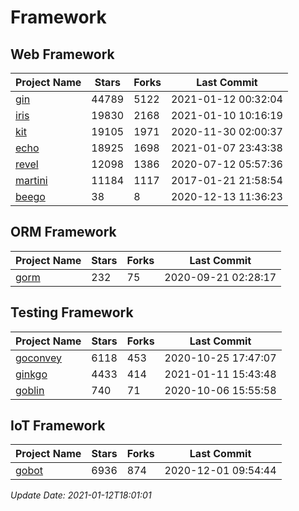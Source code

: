 # Framework

## Web Framework
| Project Name | Stars | Forks | Last Commit |
| ------------ | ----- | ----- | ----------- |
| [gin](https://github.com/gin-gonic/gin) | 44789 | 5122 | 2021-01-12 00:32:04 |
| [iris](https://github.com/kataras/iris) | 19830 | 2168 | 2021-01-10 10:16:19 |
| [kit](https://github.com/go-kit/kit) | 19105 | 1971 | 2020-11-30 02:00:37 |
| [echo](https://github.com/labstack/echo) | 18925 | 1698 | 2021-01-07 23:43:38 |
| [revel](https://github.com/revel/revel) | 12098 | 1386 | 2020-07-12 05:57:36 |
| [martini](https://github.com/go-martini/martini) | 11184 | 1117 | 2017-01-21 21:58:54 |
| [beego](https://github.com/astaxie/beego) | 38 | 8 | 2020-12-13 11:36:23 |

## ORM Framework
| Project Name | Stars | Forks | Last Commit |
| ------------ | ----- | ----- | ----------- |
| [gorm](https://github.com/jinzhu/gorm) | 232 | 75 | 2020-09-21 02:28:17 |

## Testing Framework
| Project Name | Stars | Forks | Last Commit |
| ------------ | ----- | ----- | ----------- |
| [goconvey](https://github.com/smartystreets/goconvey) | 6118 | 453 | 2020-10-25 17:47:07 |
| [ginkgo](https://github.com/onsi/ginkgo) | 4433 | 414 | 2021-01-11 15:43:48 |
| [goblin](https://github.com/franela/goblin) | 740 | 71 | 2020-10-06 15:55:58 |

## IoT Framework
| Project Name | Stars | Forks | Last Commit |
| ------------ | ----- | ----- | ----------- |
| [gobot](https://github.com/hybridgroup/gobot) | 6936 | 874 | 2020-12-01 09:54:44 |

*Update Date: 2021-01-12T18:01:01*